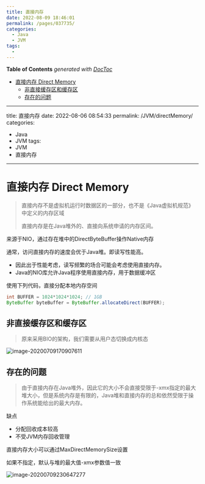 ```yaml
---
title: 直接内存
date: 2022-08-09 18:46:01
permalink: /pages/037735/
categories:
  - Java
  - JVM
tags:
  - 
---
```

<!-- START doctoc generated TOC please keep comment here to allow auto update -->
<!-- DON'T EDIT THIS SECTION, INSTEAD RE-RUN doctoc TO UPDATE -->
**Table of Contents**  *generated with [DocToc](https://github.com/thlorenz/doctoc)*

- [直接内存 Direct Memory](#%E7%9B%B4%E6%8E%A5%E5%86%85%E5%AD%98-direct-memory)
  - [非直接缓存区和缓存区](#%E9%9D%9E%E7%9B%B4%E6%8E%A5%E7%BC%93%E5%AD%98%E5%8C%BA%E5%92%8C%E7%BC%93%E5%AD%98%E5%8C%BA)
  - [存在的问题](#%E5%AD%98%E5%9C%A8%E7%9A%84%E9%97%AE%E9%A2%98)

<!-- END doctoc generated TOC please keep comment here to allow auto update -->

---
title: 直接内存
date: 2022-08-06 08:54:33
permalink: /JVM/directMemory/
categories:
  - Java
  - JVM
tags:
  - JVM
  - 直接内存
---
# 直接内存 Direct Memory

> 直接内存不是虚拟机运行时数据区的一部分，也不是《Java虚拟机规范》中定义的内存区域
>
> 直接内存是在Java堆外的、直接向系统申请的内存区间。

来源于NIO，通过存在堆中的DirectByteBuffer操作Native内存

通常，访问直接内存的速度会优于Java堆。即读写性能高。

- 因此出于性能考虑，读写频繁的场合可能会考虑使用直接内存。
- Java的NIO库允许Java程序使用直接内存，用于数据缓冲区

使用下列代码，直接分配本地内存空间

```java
int BUFFER = 1024*1024*1024; // 1GB
ByteBuffer byteBuffer = ByteBuffer.allocateDirect(BUFFER);
```

## 非直接缓存区和缓存区

> 原来采用BIO的架构，我们需要从用户态切换成内核态

![image-20200709170907611](https://images.zaiolos.top/images/202208091451672.png)



<Badge text="NIO的方式使用了缓存区的概念"/>

## 存在的问题

<Badge text="也可能导致outofMemoryError异常" type="error"/>

> 由于直接内存在Java堆外，因此它的大小不会直接受限于-xmx指定的最大堆大小，但是系统内存是有限的，Java堆和直接内存的总和依然受限于操作系统能给出的最大内存。

缺点

- 分配回收成本较高
- 不受JVM内存回收管理

直接内存大小可以通过MaxDirectMemorySize设置

如果不指定，默认与堆的最大值-xmx参数值一致

![image-20200709230647277](https://images.zaiolos.top/images/202208091451108.png)